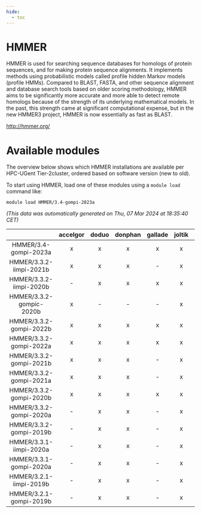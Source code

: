 ```yaml
---
hide:
  - toc
---
```


HMMER
=====


HMMER is used for searching sequence databases for homologs of protein sequences, and for making protein sequence alignments. It implements methods using probabilistic models called profile hidden Markov models (profile HMMs).  Compared to BLAST, FASTA, and other sequence alignment and database search tools based on older scoring methodology, HMMER aims to be significantly more accurate and more able to detect remote homologs because of the strength of its underlying mathematical models. In the past, this strength came at significant computational expense, but in the new HMMER3 project, HMMER is now essentially as fast as BLAST.

http://hmmer.org/
# Available modules


The overview below shows which HMMER installations are available per HPC-UGent Tier-2cluster, ordered based on software version (new to old).

To start using HMMER, load one of these modules using a `module load` command like:

```shell
module load HMMER/3.4-gompi-2023a
```

*(This data was automatically generated on Thu, 07 Mar 2024 at 18:35:40 CET)*  

| |accelgor|doduo|donphan|gallade|joltik|skitty|
| :---: | :---: | :---: | :---: | :---: | :---: | :---: |
|HMMER/3.4-gompi-2023a|x|x|x|x|x|x|
|HMMER/3.3.2-iimpi-2021b|x|x|x|-|x|x|
|HMMER/3.3.2-iimpi-2020b|-|x|x|x|x|x|
|HMMER/3.3.2-gompic-2020b|x|-|-|-|x|-|
|HMMER/3.3.2-gompi-2022b|x|x|x|x|x|x|
|HMMER/3.3.2-gompi-2022a|x|x|x|x|x|x|
|HMMER/3.3.2-gompi-2021b|x|x|x|-|x|x|
|HMMER/3.3.2-gompi-2021a|x|x|x|-|x|x|
|HMMER/3.3.2-gompi-2020b|x|x|x|x|x|x|
|HMMER/3.3.2-gompi-2020a|-|x|x|-|x|x|
|HMMER/3.3.2-gompi-2019b|-|x|x|-|x|x|
|HMMER/3.3.1-iimpi-2020a|-|x|x|-|x|x|
|HMMER/3.3.1-gompi-2020a|-|x|x|-|x|x|
|HMMER/3.2.1-iimpi-2019b|-|x|x|-|x|x|
|HMMER/3.2.1-gompi-2019b|-|x|x|-|x|x|
